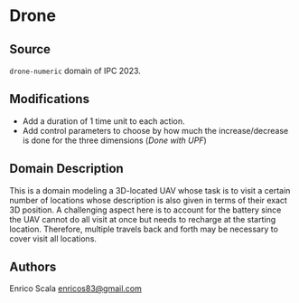 # Drone

## Source

`drone-numeric` domain of IPC 2023.

## Modifications

- Add a duration of 1 time unit to each action.
- Add control parameters to choose by how much the increase/decrease is done for the three dimensions (*Done with UPF*)

## Domain Description

This is a domain modeling a 3D-located UAV whose task is to visit a certain number of locations whose description is also given in terms of their exact 3D position.
A challenging aspect here is to account for the battery since the UAV cannot do all visit at once but needs to recharge at the starting location.
Therefore, multiple travels back and forth may be necessary to cover visit all locations.

## Authors

Enrico Scala <enricos83@gmail.com>
